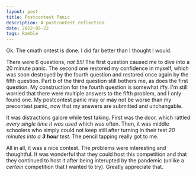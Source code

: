 ```yaml
---
layout: post
title: Postcontest Panic
description: A postcontest reflection.
date: 2022-05-22
tags: Ramble
---
```


Ok. The cmath ontest is done. I did far better than I thought I would. 

There were 6 questions, *not 5!!!* The first question caused me to dive into a 20 minute panic. The second one restored my confidence in myself, which was soon destroyed by the fourth question and restored once again by the fifth question. Part b of the third question still bothers me, as does the first question. My construction for the fourth question is somewhat iffy. I'm still worried that there were multiple answers to the fifth problem, and I only found one. My postcontest panic may or may not be worse than my precontest panic, now that my answers are submitted and unchangable. 

It was distractions galore while test taking. First was the door, which rattled *every single time it was used* which was often. Then, it was middle schoolers who simply could not keep still after turning in their test *20 minutes into a **3 hour** test*. The pencil tapping really got to me.

All in all, it was a nice contest. The problems were interesting and thoughtful. It was wonderful that they could host this competition and that they continued to host it after being interupted by the pandemic (unlike a *certain* competition that I wanted to try). Greatly appreciate that.
